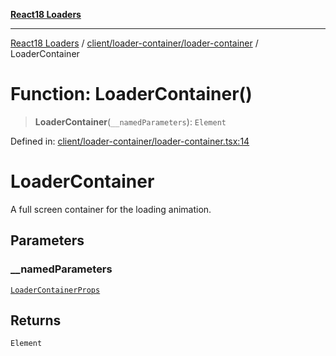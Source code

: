 [**React18 Loaders**](../../../../README.md)

***

[React18 Loaders](../../../../modules.md) / [client/loader-container/loader-container](../README.md) / LoaderContainer

# Function: LoaderContainer()

> **LoaderContainer**(`__namedParameters`): `Element`

Defined in: [client/loader-container/loader-container.tsx:14](https://github.com/react18-tools/turborepo-template/blob/3c61c153f3892758f2527e3989f6df9771a3c8c0/lib/src/client/loader-container/loader-container.tsx#L14)

# LoaderContainer
A full screen container for the loading animation.

## Parameters

### \_\_namedParameters

[`LoaderContainerProps`](../-internal-/interfaces/LoaderContainerProps.md)

## Returns

`Element`

